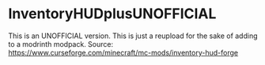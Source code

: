 # InventoryHUDplusUNOFFICIAL
This is an UNOFFICIAL version. This is just a reupload for the sake of adding to a modrinth modpack. Source: https://www.curseforge.com/minecraft/mc-mods/inventory-hud-forge

